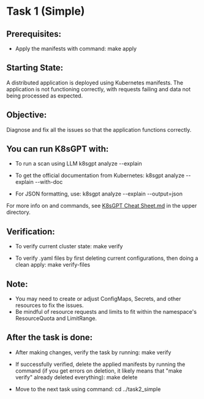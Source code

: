 # Task 1 (Simple)

## Prerequisites:
- Apply the manifests with command:
make apply

## Starting State:
A distributed application is deployed using Kubernetes manifests. The application is not functioning correctly, with requests failing and data not being processed as expected.

## Objective:
Diagnose and fix all the issues so that the application functions correctly.

## You can run K8sGPT with:
- To run a scan using LLM
k8sgpt analyze --explain

- To get the official documentation from Kubernetes:
k8sgpt analyze --explain --with-doc

-  For JSON formatting, use:
k8sgpt analyze --explain --output=json

For more info on and commands, see [K8sGPT Cheat Sheet.md](../K8sGPT%20Cheat%20Sheet.md) in the upper directory.

## Verification:
- To verify current cluster state:
make verify

- To verify .yaml files by first deleting current configurations, then doing a clean apply:
make verify-files

## Note:
- You may need to create or adjust ConfigMaps, Secrets, and other resources to fix the issues.
- Be mindful of resource requests and limits to fit within the namespace's ResourceQuota and LimitRange.

## After the task is done:
- After making changes, verify the task by running:
make verify

- If successfully verified, delete the applied manifests by running the command (if you get errors on deletion, it likely means that "make verify" already deleted everything):
make delete

- Move to the next task using command:
cd ../task2_simple